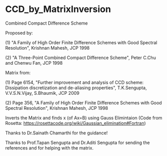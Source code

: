 # CCD_by_MatrixInversion
Combined Compact Difference Scheme 

Proposed by:

(1) "A Family of High Order Finite Difference Schemes with Good Spectral Resolution", Krishnan Mahesh, JCP 1998

(2) "A Three-Point Combined Compact Difference Scheme", Peter C.Chu and Chenwu Fan, JCP 1998

Matrix from:

(1) Page 6154, "Further improvement and analysis of CCD scheme: Dissipation discretization and de-aliasing properties",
T.K.Sengupta, V.V.S.N.Vijay, S.Bhaumik, JCP 2009

(2) Page 356, "A Family of High Order Finite Difference Schemes with Good Spectral Resolution", Krishnan Mahesh, JCP 1998

Inverts the Matrix and finds x (of Ax=B) using Gauss Elimintaion (Code from Rosetta: https://rosettacode.org/wiki/Gaussian_elimination#Fortran)

Thanks to Dr.Sainath Chamarthi for the guidance!

Thanks to Prof.Tapan Sengupta and Dr.Aditi Sengupta for sending the references and for helping with the matrix.
